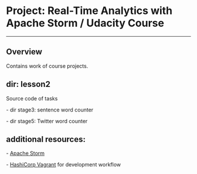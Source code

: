 # Project: Real-Time Analytics with Apache Storm / Udacity Course
---

## Overview
Contains work of course projects.

## dir: lesson2
Source code of tasks

\- dir stage3: sentence word counter

\- dir stage5: Twitter word counter

## additional resources:
\- <a href = 'https://storm.apache.org/'>Apache Storm</a>

\- <a href = 'https://www.vagrantup.com/'>HashiCorp Vagrant</a> for development workflow